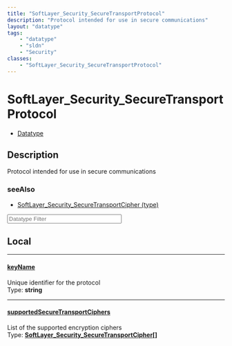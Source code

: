 ```yaml
---
title: "SoftLayer_Security_SecureTransportProtocol"
description: "Protocol intended for use in secure communications"
layout: "datatype"
tags:
    - "datatype"
    - "sldn"
    - "Security"
classes:
    - "SoftLayer_Security_SecureTransportProtocol"
---
```


# SoftLayer_Security_SecureTransportProtocol
<div id='service-datatype'>
    <ul id='sldn-reference-tabs'>
        <li id='datatype'> <a href='/reference/datatypes/SoftLayer_Security_SecureTransportProtocol' >Datatype</a></li>
    </ul>
</div>

## Description 


Protocol intended for use in secure communications



### seeAlso

* [SoftLayer_Security_SecureTransportCipher (type)](/reference/datatypes/SoftLayer_Security_SecureTransportCipher (type) )




<!-- Filer BEGIN -->
<div class="view-filters">
        <div class="clearfix">
            <div class="search-input-box">
                <input placeholder="Datatype Filter" onkeyup="titleSearch(inputId='prop-input', divId='properties', elementClass='prop-row')" 
                    type="text" id="prop-input" value="" size="30" maxlength="128" class="form-text">
            </div>
        </div>
</div>
<!-- Filer END -->

<div id="properties" class="content">
<div id="localProperties" class="prop-content" >

## Local
<div class="prop-row">

-----
[keyName]: #keyname
#### [keyName]
Unique identifier for the protocol  
<span class="type-label">Type: </span>**string**  



</div>
<div class="prop-row">

-----
[supportedSecureTransportCiphers]: #supportedsecuretransportciphers
#### [supportedSecureTransportCiphers]
List of the supported encryption ciphers  
<span class="type-label">Type: </span>**<a href='/reference/datatypes/SoftLayer_Security_SecureTransportCipher'>SoftLayer_Security_SecureTransportCipher[] </a>**  



</div>
</div>
<!-- LOCAL PROPERTY END -->

</div>


